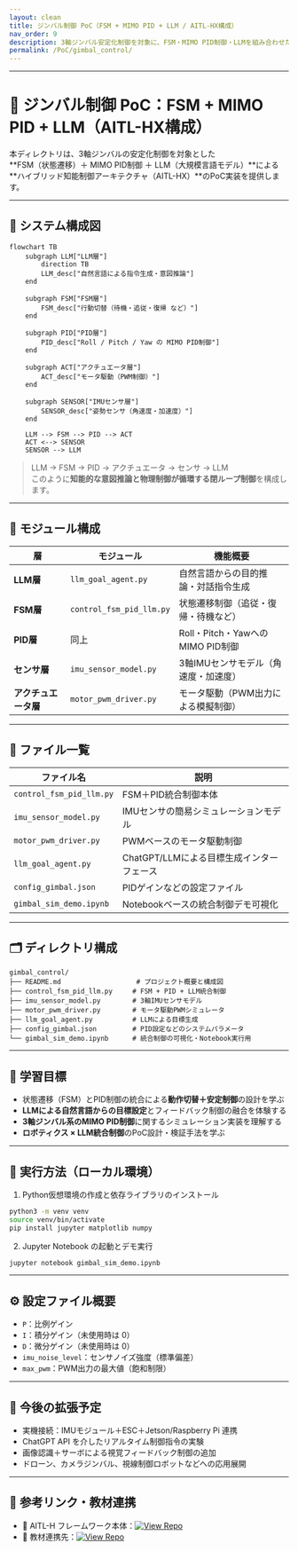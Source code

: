 ```yaml
---
layout: clean 
title: ジンバル制御 PoC（FSM + MIMO PID + LLM / AITL-HX構成）
nav_order: 9
description: 3軸ジンバル安定化制御を対象に、FSM・MIMO PID制御・LLMを組み合わせたハイブリッド知能制御アーキテクチャ（AITL-HX）のPoC実装。
permalink: /PoC/gimbal_control/
---
```


---

# 🤖 ジンバル制御 PoC：FSM + MIMO PID + LLM（AITL-HX構成）

本ディレクトリは、3軸ジンバルの安定化制御を対象とした  
**FSM（状態遷移）＋ MIMO PID制御 ＋ LLM（大規模言語モデル）**による  
**ハイブリッド知能制御アーキテクチャ（AITL-HX）**のPoC実装を提供します。

---

## 🧭 システム構成図

```mermaid
flowchart TB
    subgraph LLM["LLM層"]
        direction TB
        LLM_desc["自然言語による指令生成・意図推論"]
    end

    subgraph FSM["FSM層"]
        FSM_desc["行動切替（待機・追従・復帰 など）"]
    end

    subgraph PID["PID層"]
        PID_desc["Roll / Pitch / Yaw の MIMO PID制御"]
    end

    subgraph ACT["アクチュエータ層"]
        ACT_desc["モータ駆動（PWM制御）"]
    end

    subgraph SENSOR["IMUセンサ層"]
        SENSOR_desc["姿勢センサ（角速度・加速度）"]
    end

    LLM --> FSM --> PID --> ACT
    ACT <--> SENSOR
    SENSOR --> LLM
```

> LLM → FSM → PID → アクチュエータ → センサ → LLM  
> このように**知能的な意図推論と物理制御が循環する閉ループ制御**を構成します。

---

## 🔩 モジュール構成

| 層               | モジュール                 | 機能概要                             |
|------------------|----------------------------|--------------------------------------|
| **LLM層**        | `llm_goal_agent.py`        | 自然言語からの目的推論・対話指令生成 |
| **FSM層**        | `control_fsm_pid_llm.py`   | 状態遷移制御（追従・復帰・待機など） |
| **PID層**        | 同上                       | Roll・Pitch・YawへのMIMO PID制御     |
| **センサ層**     | `imu_sensor_model.py`      | 3軸IMUセンサモデル（角速度・加速度） |
| **アクチュエータ層** | `motor_pwm_driver.py`  | モータ駆動（PWM出力による模擬制御） |

---

## 📂 ファイル一覧

| ファイル名               | 説明                                  |
|--------------------------|---------------------------------------|
| `control_fsm_pid_llm.py` | FSM＋PID統合制御本体                   |
| `imu_sensor_model.py`    | IMUセンサの簡易シミュレーションモデル |
| `motor_pwm_driver.py`    | PWMベースのモータ駆動制御             |
| `llm_goal_agent.py`      | ChatGPT/LLMによる目標生成インターフェース |
| `config_gimbal.json`     | PIDゲインなどの設定ファイル           |
| `gimbal_sim_demo.ipynb`  | Notebookベースの統合制御デモ可視化    |

---

## 🗂️ ディレクトリ構成

```
gimbal_control/
├── README.md                   # プロジェクト概要と構成図
├── control_fsm_pid_llm.py     # FSM + PID + LLM統合制御
├── imu_sensor_model.py        # 3軸IMUセンサモデル
├── motor_pwm_driver.py        # モータ駆動PWMシミュレータ
├── llm_goal_agent.py          # LLMによる目標生成
├── config_gimbal.json         # PID設定などのシステムパラメータ
└── gimbal_sim_demo.ipynb      # 統合制御の可視化・Notebook実行用
```

---

## 🎯 学習目標

- 状態遷移（FSM）とPID制御の統合による**動作切替＋安定制御**の設計を学ぶ  
- **LLMによる自然言語からの目標設定**とフィードバック制御の融合を体験する  
- **3軸ジンバル系のMIMO PID制御**に関するシミュレーション実装を理解する  
- **ロボティクス × LLM統合制御**のPoC設計・検証手法を学ぶ  

---

## 🧪 実行方法（ローカル環境）

1. Python仮想環境の作成と依存ライブラリのインストール

```bash
python3 -m venv venv
source venv/bin/activate
pip install jupyter matplotlib numpy
```

2. Jupyter Notebook の起動とデモ実行

```bash
jupyter notebook gimbal_sim_demo.ipynb
```

---

## ⚙️ 設定ファイル概要

- `P`：比例ゲイン  
- `I`：積分ゲイン（未使用時は 0）  
- `D`：微分ゲイン（未使用時は 0）  
- `imu_noise_level`：センサノイズ強度（標準偏差）  
- `max_pwm`：PWM出力の最大値（飽和制限）  

---

## 🚀 今後の拡張予定

- 実機接続：IMUモジュール＋ESC＋Jetson/Raspberry Pi 連携  
- ChatGPT API を介したリアルタイム制御指令の実験  
- 画像認識＋サーボによる視覚フィードバック制御の追加  
- ドローン、カメラジンバル、視線制御ロボットなどへの応用展開  

---

## 📎 参考リンク・教材連携

- 🔗 AITL-H フレームワーク本体：[![View Repo](https://img.shields.io/badge/View-Repo-blue?logo=github)](https://github.com/Samizo-AITL/AITL-H)  
- 📘 教材連携先：[![View Repo](https://img.shields.io/badge/View-Repo-blue?logo=github)](https://github.com/Samizo-AITL/EduController/tree/main/part09_llm_hybrid)
